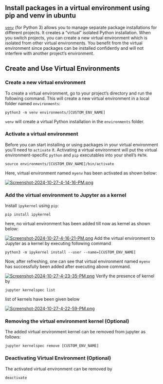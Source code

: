 ## Install packages in a virtual environment using pip and venv in ubuntu

[``venv``](https://packaging.python.org/en/latest/key_projects/#venv)  (for Python 3) allows you to manage separate package installations for different projects. It creates a “virtual” isolated Python installation. When you switch projects, you can create a new virtual environment which is isolated from other virtual environments. You benefit from the virtual environment since packages can be installed confidently and will not interfere with another project’s environment.

## Create and Use Virtual Environments
### Create a new virtual environment
To create a virtual environment, go to your project’s directory and run the following command. This will create a new virtual environment in a local folder named `environments`:

```
python3 -m venv environments/[CUSTOM_ENV_NAME]
```
`venv` will create a virtual Python installation in the `environments` folder.

### Activate a virtual environment
Before you can start installing or using packages in your virtual environment you’ll need to  `activate`  it. Activating a virtual environment will put the virtual environment-specific  `python`  and  `pip`  executables into your shell’s  `PATH`.

```
source environments/[CUSTOM_ENV_NAME]/bin/activate
```
Here, virtual environment named ``myenv`` has been activated as shown below:

[![Screenshot-2024-10-27-4-14-16-PM.png](https://i.postimg.cc/X7f1980V/Screenshot-2024-10-27-4-14-16-PM.png)](https://postimg.cc/zVfkrTBM)
### Add the virtual environment to Jupyter as a kernel
Install ``ipykernel`` using `pip`:
```
pip install ipykernel
```
here, no virtual environment has been added till now as kernel as shown below:

[![Screenshot-2024-10-27-4-16-21-PM.png](https://i.postimg.cc/4xw8Sxdq/Screenshot-2024-10-27-4-16-21-PM.png)](https://postimg.cc/bZDHG819)
Add the virtual environment to Jupyter as a kernel by executing following command
```
python3 -m ipykernel install --user --name=[CUSTOM_ENV_NAME]
```
Now, after refreshing, one can see that virtual environment named ``myenv`` has successfully been added after executing above command.

[![Screenshot-2024-10-27-4-23-35-PM.png](https://i.postimg.cc/Kz3Jj7Nh/Screenshot-2024-10-27-4-23-35-PM.png)](https://postimg.cc/zb5nPg6x)
Verify the presence of kernel by
```
jupyter kernelspec list
```
list of kernels have been given below

[![Screenshot-2024-10-27-4-22-59-PM.png](https://i.postimg.cc/CK1vTpn1/Screenshot-2024-10-27-4-22-59-PM.png)](https://postimg.cc/3ksjm6B5)
### Removing the virtual environment kernel (Optional)
The added virtual environment kernel can be removed from jupyter as follows:
```
jupyter kernelspec remove [CUSTOM_ENV_NAME]
```
### Deactivating Virtual Environment (Optional)
The activated virtual environment can be removed by
```
deactivate
```

